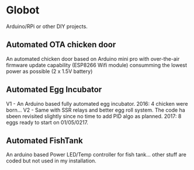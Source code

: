 # Globot
Arduino/RPi or other DIY projects.

## Automated OTA chicken door
An automated chicken door based on Arduino mini pro with over-the-air firmware update capability (ESP8266 Wifi module) consumming the lowest power as possible (2 x 1.5V battery)

## Automated Egg Incubator
V1 - An Arduino based fully automated egg incubator. 2016: 4 chicken were born...
V2 - Same with SSR relays and better egg roll system. The code ha sbeen revisited slightly since no time to add PID algo as planned. 2017: 8 eggs ready to start on 01/05/0217.

## Automated FishTank
An arduino based Power LED/Temp controller for fish tank... other stuff are coded but not used in my installation.
